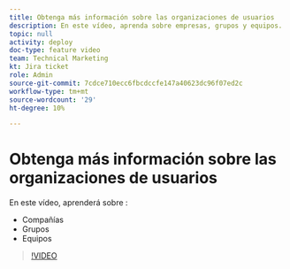 ```yaml
---
title: Obtenga más información sobre las organizaciones de usuarios
description: En este vídeo, aprenda sobre empresas, grupos y equipos.
topic: null
activity: deploy
doc-type: feature video
team: Technical Marketing
kt: Jira ticket
role: Admin
source-git-commit: 7cdce710ecc6fbcdccfe147a40623dc96f07ed2c
workflow-type: tm+mt
source-wordcount: '29'
ht-degree: 10%

---
```


# Obtenga más información sobre las organizaciones de usuarios

En este vídeo, aprenderá sobre :

* Compañías
* Grupos
* Equipos

>[!VIDEO](https://video.tv.adobe.com/v/335068/?quality=12)
